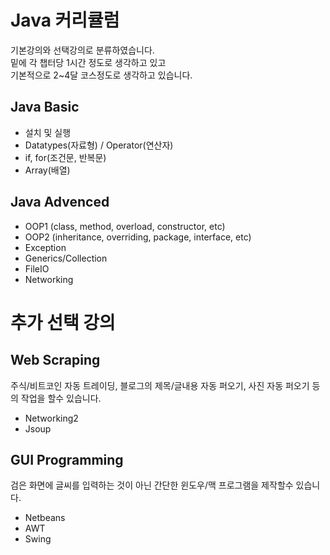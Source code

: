 # Java 커리큘럼
기본강의와 선택강의로 분류하였습니다.  
밑에 각 챕터당 1시간 정도로 생각하고 있고  
기본적으로 2~4달 코스정도로 생각하고 있습니다.  

## Java Basic
* 설치 및 실행
* Datatypes(자료형) / Operator(연산자)
* if, for(조건문, 반복문)
* Array(배열)

## Java Advenced
* OOP1 (class, method, overload, constructor, etc)
* OOP2 (inheritance, overriding, package, interface, etc)
* Exception
* Generics/Collection
* FileIO
* Networking

# 추가 선택 강의
## Web Scraping
주식/비트코인 자동 트레이딩, 블로그의 제목/글내용 자동 퍼오기, 사진 자동 퍼오기 등의 작업을 할수 있습니다.
* Networking2
* Jsoup

## GUI Programming
검은 화면에 글씨를 입력하는 것이 아닌 간단한 윈도우/맥 프로그램을 제작할수 있습니다.
* Netbeans
* AWT
* Swing
